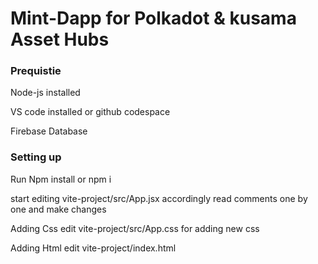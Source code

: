 # Mint-Dapp for Polkadot & kusama Asset Hubs

### Prequistie
Node-js installed

VS code installed or github codespace

Firebase Database

### Setting up
Run Npm install or npm i

start editing vite-project/src/App.jsx accordingly read comments one by one and make changes

Adding Css edit vite-project/src/App.css for adding new css

Adding Html edit vite-project/index.html
